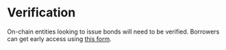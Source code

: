 # Verification

On-chain entities looking to issue bonds will need to be verified. Borrowers can get early access using [this form](https://forms.gle/fEqeM5URwRs8K8Fr7).
